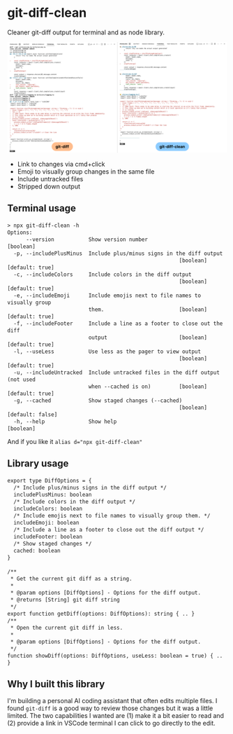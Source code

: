  # git-diff-clean

Cleaner git-diff output for terminal and as node library.

![git-diff vs git-diff-clean](example.png)

- Link to changes via cmd+click
- Emoji to visually group changes in the same file
- Include untracked files
- Stripped down output

## Terminal usage

```
> npx git-diff-clean -h
Options:
      --version           Show version number                          [boolean]
  -p, --includePlusMinus  Include plus/minus signs in the diff output
                                                       [boolean] [default: true]
  -c, --includeColors     Include colors in the diff output
                                                       [boolean] [default: true]
  -e, --includeEmoji      Include emojis next to file names to visually group
                          them.                        [boolean] [default: true]
  -f, --includeFooter     Include a line as a footer to close out the diff
                          output                       [boolean] [default: true]
  -l, --useLess           Use less as the pager to view output
                                                       [boolean] [default: true]
  -u, --includeUntracked  Include untracked files in the diff output (not used
                          when --cached is on)         [boolean] [default: true]
  -g, --cached            Show staged changes (--cached)
                                                       [boolean] [default: false]
  -h, --help              Show help                                    [boolean]
```

And if you like it `alias d="npx git-diff-clean"`

## Library usage

```
export type DiffOptions = {
  /* Include plus/minus signs in the diff output */
  includePlusMinus: boolean
  /* Include colors in the diff output */
  includeColors: boolean
  /* Include emojis next to file names to visually group them. */
  includeEmoji: boolean
  /* Include a line as a footer to close out the diff output */
  includeFooter: boolean
  /* Show staged changes */
  cached: boolean
}

/**
 * Get the current git diff as a string.
 *
 * @param options [DiffOptions] - Options for the diff output.
 * @returns [String] git diff string
 */
export function getDiff(options: DiffOptions): string { .. }
/**
 * Open the current git diff in less.
 *
 * @param options [DiffOptions] - Options for the diff output.
 */
function showDiff(options: DiffOptions, useLess: boolean = true) { .. }
```

## Why I built this library

I'm building a personal AI coding assistant that often edits multiple files. I found `git-diff` is a good way
to review those changes but it was a little limited. The two capabilities I wanted are (1) make it a bit easier
to read and (2) provide a link in VSCode terminal I can click to go directly to the edit.
